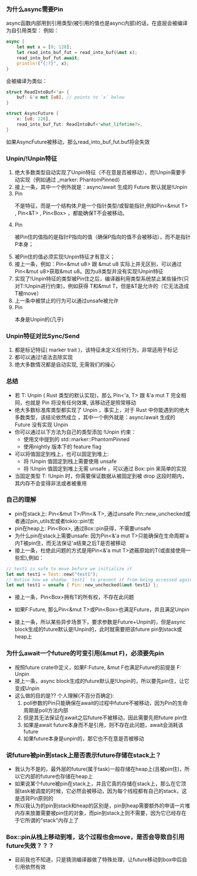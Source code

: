 ### 为什么async需要Pin
async函数内部用到引用类型(被引用的值也是async内部)的话，在底层会被编译为自引用类型：
例如：
```rust
async {
    let mut x = [0; 128];
    let read_into_buf_fut = read_into_buf(&mut x);
    read_into_buf_fut.await;
    println!("{:?}", x);
}
```
会被编译为类似：
```rust
struct ReadIntoBuf<'a> {
    buf: &'a mut [u8], // points to `x` below
}

struct AsyncFuture {
    x: [u8; 128],
    read_into_buf_fut: ReadIntoBuf<'what_lifetime?>,
}
```
如果AsyncFuture被移动，那么read_into_buf_fut.buf将会失效

### Unpin/!Unpin特征
1. 绝大多数类型自动实现了Unpin特征（不在意是否被移动），而!Unpin需要手动实现（例如通过 _marker: PhantomPinned）
2. 接上一条，其中一个例外就是：async/await 生成的 Future 默认就是!Unpin
2. Pin<P>不是特征，而是一个结构体,P是一个指针类型/或智能指针,例如Pin<&mut T> , Pin<&T> , Pin<Box<T>> ，都能确保T不会被移动。
3. Pin<P>被Pin住的值指的是指针P指向的值（确保P指向的值不会被移动），而不是指针P本身；
4. 被Pin住的值必须实现!Unpin特征才有意义；
5. 接上一条，例如：Pin<&mut u8> 跟 &mut u8 实际上并无区别，可以通过Pin<&mut u8>获取&mut u8。因为u8类型并没有实现!Unpin特征
6. 实现了!Unpin特征的类型被Pin住之后，编译器利用类型系统禁止某些操作(只对T:!Unpin进行约束)，例如获得 T和&mut T，但是&T是允许的（它无法造成T被move）
7. 上一条中被禁止的行为可以通过unsafe被允许
7. Pin<P>本身是Unpin的(几乎)

### Unpin特征对比Sync/Send
1. 都是标记特征( marker trait )，该特征未定义任何行为，非常适用于标记
2. 都可以通过!语法去除实现
3. 绝大多数情况都是自动实现, 无需我们的操心

### 总结
- 若 T: Unpin ( Rust 类型的默认实现)，那么 Pin<'a, T> 跟 &'a mut T 完全相同，也就是 Pin 将没有任何效果, 该移动还是照常移动
- 绝大多数标准库类型都实现了 Unpin ，事实上，对于 Rust 中你能遇到的绝大多数类型，该结论依然成立 ，其中一个例外就是：async/await 生成的 Future 没有实现 Unpin
- 你可以通过以下方法为自己的类型添加 !Unpin 约束：
    - 使用文中提到的 std::marker::PhantomPinned
    - 使用nightly 版本下的 feature flag
- 可以将值固定到栈上，也可以固定到堆上:
    - 将 !Unpin 值固定到栈上需要使用 unsafe
    - 将 !Unpin 值固定到堆上无需 unsafe ，可以通过 Box::pin 来简单的实现
- 当固定类型 T: !Unpin 时，你需要保证数据从被固定到被 drop 这段时期内，其内存不会变得非法或者被重用


### 自己的理解
- pin在stack上: Pin<&mut T>/Pin<& T>, 通过unsafe Pin::new_unchecked或者通过pin_utils宏或者tokio::pin!宏
- pin在heap上: Pin<Box<T>>, 通过Box::pin获得，不需要unsafe
- 为什么pin在stack上需要unsafe: 因为Pin<&'a mut T>只能确保在生命周期'a内T被pin住，而无法保证'a结束之后T是否被移动
- 接上一条，杜绝此问题的方式是用Pin<&'a mut T>遮蔽原始的T(或直接使用一些宏),例如：
```rust
// test1 is safe to move before we initialize it
let mut test1 = Test::new("test1");
// Notice how we shadow `test1` to prevent it from being accessed again
let mut test1 = unsafe { Pin::new_unchecked(&mut test1) };
```
- 接上一条，Pin<Box<T>>拥有T的所有权，不存在此问题

- 如果F:Future, 那么Pin<&mut T>或Pin<Box<F>>也满足Future，并且满足Unpin
- 接上一条，所以某些异步场景下，要求参数是Future+Unpin的，但是async block生成的future默认是!Unpin的，此时就需要把该future pin到stack或heap上

### 为什么await一个future的可变引用(&mut F)，必须要先pin
- 按照future crate中定义，如果F:Future, &mut F也满足Future的前提是 F: Unpin
- 接上一条，async block生成的future默认是!Unpin的，所以要先pin住，让它变成Unpin
- 这么做的目的是?? 个人理解(不百分百确定): 
    1. poll参数的Pin只能确保在await的过程中future不被移动，因为Pin的生命周期是poll方法内部
    2. 但是其无法保证在await之后future不被移动，因此需要先把future pin住
    3. 如果是await future本身而不是引用，则不存在此问题，await会消耗该future
    4. 如果future本身是unpin的，那它也不在意是否被移动

### 说future被pin到stack上是否表示future存储在stack上？
- 我认为不是的，最外层的future(属于task)一般存储在heap上(且被pin住)，所以它内部的future也存储在heap上
- 如果说某个future被pin在stack上，并且它真的存储在stack上，那么在它顶层task被调度的时候，它必然会被移动，因为每个线程都有自己的stack，这是违背Pin原则的
- 所以我认为的pin到stack和heap的区别是，pin到heap需要额外的申请一片堆内存来放置需要被pin住的对象，而pin到stack上则不需要，因为它已经存在于它所谓的“stack”内存上了

### Box::pin从栈上移动到堆，这个过程也会move，是否会导致自引用future失效？？？
- 目前我也不知道，只是猜测编译器做了特殊处理，让future移动到box中后自引用依然有效

